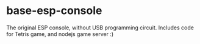 # base-esp-console
The original ESP console, without USB programming circuit. Includes code for Tetris game, and nodejs game server :)
